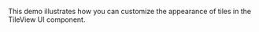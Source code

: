 This demo illustrates how you can customize the appearance of&nbsp;tiles in&nbsp;the TileView UI component.